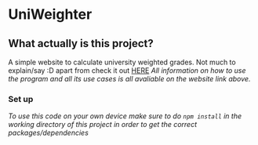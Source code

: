 # UniWeighter

## What actually is this project?

A simple website to calculate university weighted grades.
Not much to explain/say :D apart from check it out [HERE](https://uniweighter.netlify.app/)
*All information on how to use the program and all its use cases is all avaliable on the website link above.*

### Set up

*To use this code on your own device make sure to do ```npm install``` in the working directory of this project in order to get the correct packages/dependencies*

